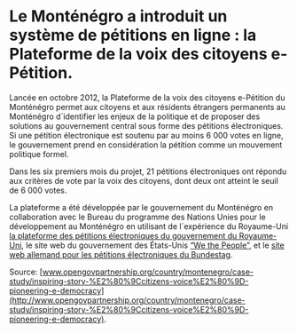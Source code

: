 # Le Monténégro a introduit un système de pétitions en ligne : la Plateforme de la voix des citoyens e-Pétition.

Lancée en octobre 2012, la Plateforme de la voix des citoyens e-Pétition du Monténégro permet aux citoyens et aux résidents étrangers permanents au Monténégro d´identifier les enjeux de la politique et de proposer des solutions au gouvernement central sous forme des pétitions électroniques. Si une pétition électronique est soutenu par au moins 6 000 votes en ligne, le gouvernement prend en considération la pétition comme un mouvement politique formel.

Dans les six premiers mois du projet, 21 pétitions électroniques ont répondu aux critères de vote par la voix des citoyens, dont deux ont atteint le seuil de 6 000 votes.

La plateforme a été développée par le gouvernement du Monténégro en collaboration avec le Bureau du programme des Nations Unies pour le développement au Monténégro en utilisant de l´expérience du Royaume-Uni [la plateforme des pétitions électroniques du gouvernement du Royaume-Uni](http://epetitions.direct.gov.uk/), le site web du gouvernement des États-Unis [“We the People”](https://wwws.whitehouse.gov/petitions), et le [site web allemand pour les pétitions électroniques du Bundestag](https://epetitionen.bundestag.de).

Source: [www.opengovpartnership.org/country/montenegro/case-study/inspiring-story-%E2%80%9Ccitizens-voice%E2%80%9D-pioneering-e-democracy](http://www.opengovpartnership.org/country/montenegro/case-study/inspiring-story-%E2%80%9Ccitizens-voice%E2%80%9D-pioneering-e-democracy).
